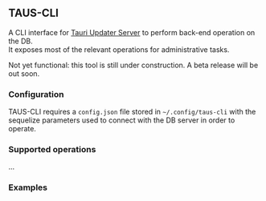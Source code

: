 ## TAUS-CLI
A CLI interface for [Tauri Updater Server](https://github.com/KaruroChori/tauri-update-server) to perform back-end operation on the DB.  
It exposes most of the relevant operations for administrative tasks.  

Not yet functional: this tool is still under construction. A beta release will be out soon.

### Configuration
TAUS-CLI requires a `config.json` file stored in `~/.config/taus-cli` with the sequelize parameters used to connect with the DB server in order to operate.  

### Supported operations
...

### Examples
